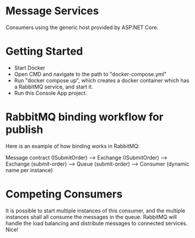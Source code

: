 ﻿# Message Services 
Consumers using the generic host provided by ASP.NET Core.

# Getting Started
* Start Docker
* Open CMD and navigate to the path to "docker-compose.yml"
* Run "docker compose up", which creates a docker container which has a RabbitMQ service, and start it.
* Run this Console App project.

# RabbitMQ binding workflow for publish
Here is an example of how binding works in RabbitMQ:

Message contract (ISubmitOrder) --> Exchange (ISubmitOrder) --> Exchange (submit-order) --> Queue (submit-order) --> Consumer (dynamic name per instance)

# Competing Consumers
It is possible to start multiple instances of this consumer, and the multiple instances shall all consume the messages in the queue. 
RabbitMQ will handle the load balancing and distribute messages to connected services. Nice!
